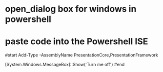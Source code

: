 # open_dialog box for windows in powershell
# paste code into the Powershell ISE

#start
Add-Type -AssemblyName PresentationCore,PresentationFramework

[System.Windows.MessageBox]::Show('Turn me off')
#end
